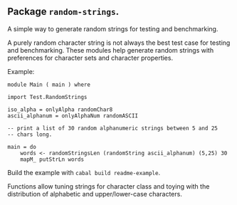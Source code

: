 

## Package `random-strings`.

A simple way to generate random strings for testing and benchmarking.

A purely random character string is not always the best test case for testing
and benchmarking. These modules help generate random strings with preferences
for character sets and character properties.

Example:

    module Main ( main ) where

    import Test.RandomStrings

    iso_alpha = onlyAlpha randomChar8
    ascii_alphanum = onlyAlphaNum randomASCII

    -- print a list of 30 random alphanumeric strings between 5 and 25
    -- chars long.

    main = do
        words <- randomStringsLen (randomString ascii_alphanum) (5,25) 30
        mapM_ putStrLn words


Build the example with `cabal build readme-example`.

Functions allow tuning strings for character class and toying with the
distribution of alphabetic and upper/lower-case characters.

